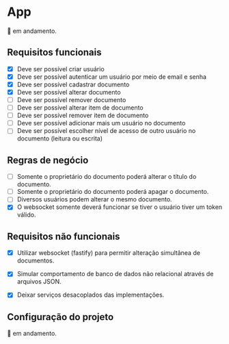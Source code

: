 # App

:construction: em andamento.
## Requisitos funcionais
- [x] Deve ser possível criar usuário
- [x] Deve ser possível autenticar um usuário por meio de email e senha
- [x] Deve ser possível cadastrar documento
- [x] Deve ser possível alterar documento
- [ ] Deve ser possível remover documento
- [ ] Deve ser possível alterar item de documento
- [ ] Deve ser possível remover item de documento
- [ ] Deve ser possível adicionar mais um usuário no documento
- [ ] Deve ser possível escolher nível de acesso de outro usuário no documento (leitura ou escrita)
 
## Regras de negócio
- [ ] Somente o proprietário do documento poderá alterar o título do documento.
- [ ] Somente o proprietário do documento poderá apagar o documento.
- [ ] Diversos usuários podem alterar o mesmo documento.
- [x] O websocket somente deverá funcionar se tiver o usuário tiver um token válido.

## Requisitos não funcionais
- [x] Utilizar websocket (fastify) para permitir alteração simultânea de documentos.
- [x] Simular comportamento de banco de dados não relacional através de arquivos JSON.
- [x] Deixar serviços desacoplados das implementações.


## Configuração do projeto
:construction: em andamento.